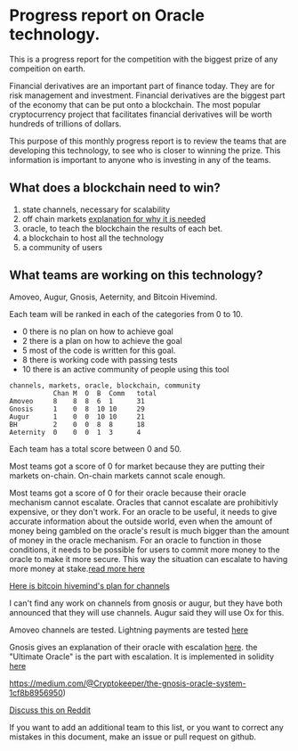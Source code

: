 # Progress report on Oracle technology.

This is a progress report for the competition with the biggest prize of any compeition on earth.

Financial derivatives are an important part of finance today. They are for risk management and investment.
Financial derivatives are the biggest part of the economy that can be put onto a blockchain.
The most popular cryptocurrency project that facilitates financial derivatives will be worth hundreds of trillions of dollars.

This purpose of this monthly progress report is to review the teams that are developing this technology, to see who is closer to winning the prize. This information is important to anyone who is investing in any of the teams.

## What does a blockchain need to win?
1) state channels, necessary for scalability
2) off chain markets [explanation for why it is needed](https://github.com/zack-bitcoin/amoveo/blob/master/docs/design/state_channel_without_off_chain_market.md) 
3) oracle, to teach the blockchain the results of each bet.
4) a blockchain to host all the technology
5) a community of users

## What teams are working on this technology?
Amoveo, Augur, Gnosis, Aeternity, and Bitcoin Hivemind.

Each team will be ranked in each of the categories from 0 to 10.
* 0 there is no plan on how to achieve goal
* 2 there is a plan on how to achieve the goal
* 5 most of the code is written for this goal.
* 8 there is working code with passing tests
* 10 there is an active community of people using this tool

```
channels, markets, oracle, blockchain, community
           Chan M  O  B  Comm   total
Amoveo     8    8  8  6  1      31
Gnosis     1    0  8  10 10     29
Augur      1    0  0  10 10     21
BH         2    0  0  8  8      18
Aeternity  0    0  0  1  3      4
```

Each team has a total score between 0 and 50.

Most teams got a score of 0 for market because they are putting their markets on-chain.
On-chain markets cannot scale enough.

Most teams got a score of 0 for their oracle because their oracle mechanism cannot escalate.
Oracles that cannot escalate are prohibitivly expensive, or they don't work.
For an oracle to be useful, it needs to give accurate information about the outside world, even when the amount of money being gambled on the oracle's result is much bigger than the amount of money in the oracle mechanism. For an oracle to function in those conditions, it needs to be possible for users to commit more money to the oracle to make it more secure. This way the situation can escalate to having more money at stake.[read more here](https://github.com/zack-bitcoin/amoveo/blob/master/docs/design/oracle_motivations.md)

[Here is bitcoin hivemind's plan for channels](http://bitcoinhivemind.com/blog/lightning-network/)

I can't find any work on channels from gnosis or augur, but they have both announced that they will use channels. Augur said they will use Ox for this.

Amoveo channels are tested. Lightning payments are tested [here](/tests/test_lightning.py)

Gnosis gives an explanation of their oracle with escalation [here](https://blog.gnosis.pm/a-visit-to-the-oracle-fefc9dec5462). the "Ultimate Oracle" is the part with escalation. It is implemented in solidity [here](https://github.com/gnosis/gnosis-contracts/tree/master/contracts/Oracles)

https://medium.com/@Cryptokeeper/the-gnosis-oracle-system-1cf8b8956950) 


[Discuss this on Reddit](https://www.reddit.com/r/Amoveo/comments/73tn7z/progress_of_each_of_5_teams_competing_for_the/)

If you want to add an additional team to this list, or you want to correct any mistakes in this document, make an issue or pull request on github.

